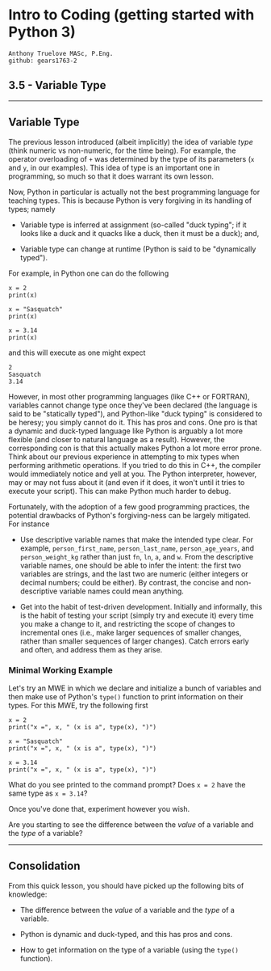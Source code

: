 # Intro to Coding (getting started with Python 3)

    Anthony Truelove MASc, P.Eng.
    github: gears1763-2


## 3.5 - Variable Type

--------


## Variable Type

The previous lesson introduced (albeit implicitly) the idea of variable *type* (think 
numeric vs non-numeric, for the time being). For example, the operator overloading of 
`+` was determined by the type of its parameters (`x` and `y`, in our examples). This 
idea of type is an important one in programming, so much so that it does warrant its own 
lesson.  

Now, Python in particular is actually not the best programming language for teaching 
types. This is because Python is very forgiving in its handling of types; namely

  * Variable type is inferred at assignment (so-called "duck typing"; if it looks like
    a duck and it quacks like a duck, then it must be a duck); and,
  
  * Variable type can change at runtime (Python is said to be "dynamically typed").

For example, in Python one can do the following

    x = 2
    print(x)
    
    x = "Sasquatch"
    print(x)
    
    x = 3.14
    print(x)

and this will execute as one might expect

    2
    Sasquatch
    3.14

However, in most other programming languages (like C++ or FORTRAN), variables cannot
change type once they've been declared (the language is said to be "statically typed"), 
and Python-like "duck typing" is considered to be heresy; you simply cannot do it. This 
has pros and cons. One pro is that a dynamic and duck-typed language like Python is
arguably a lot more flexible (and closer to natural language as a result). However, 
the corresponding con is that this actually makes Python a lot more error prone. Think 
about our previous experience in attempting to mix types when performing arithmetic 
operations. If you tried to do this in C++, the compiler would immediately notice and 
yell at you. The Python interpreter, however, may or may not fuss about it (and even if 
it does, it won't until it tries to execute your script). This can make Python much 
harder to debug. 

Fortunately, with the adoption of a few good programming practices, the potential
drawbacks of Python's forgiving-ness can be largely mitigated. For instance

  * Use descriptive variable names that make the intended type clear. For example,
    `person_first_name`, `person_last_name`, `person_age_years`, and `person_weight_kg`
    rather than just `fn`, `ln`, `a`, and `w`. From the descriptive variable names, one
    should be able to infer the intent: the first two variables are strings, and the
    last two are numeric (either integers or decimal numbers; could be either). By 
    contrast, the concise and non-descriptive variable names could mean anything.
  
  * Get into the habit of test-driven development. Initially and informally, this is the 
    habit of testing your script (simply try and execute it) every time you make a change 
    to it, and restricting the scope of changes to incremental ones (i.e., make larger 
    sequences of smaller changes, rather than smaller sequences of larger changes).
    Catch errors early and often, and address them as they arise.

### Minimal Working Example

Let's try an MWE in which we declare and initialize a bunch of variables and then make 
use of Python's `type()` function to print information on their types. For this MWE,
try the following first

    x = 2
    print("x =", x, " (x is a", type(x), ")")
    
    x = "Sasquatch"
    print("x =", x, " (x is a", type(x), ")")
    
    x = 3.14
    print("x =", x, " (x is a", type(x), ")")

What do you see printed to the command prompt? Does `x = 2` have the same type as 
`x = 3.14`?  

Once you've done that, experiment however you wish.  

Are you starting to see the difference between the *value* of a variable and the *type* 
of a variable?

--------

## Consolidation 

From this quick lesson, you should have picked up the following bits of knowledge:  

  * The difference between the *value* of a variable and the *type* of a variable.
  
  * Python is dynamic and duck-typed, and this has pros and cons.
  
  * How to get information on the type of a variable (using the `type()` function).

